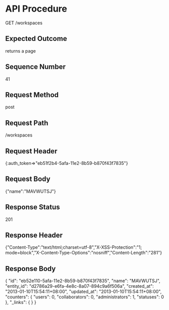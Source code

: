 # API Procedure
GET /workspaces
## Expected Outcome
returns a page
## Sequence Number
41
## Request Method
post
## Request Path
/workspaces
## Request Header
{:auth_token=>"eb51f2b4-5afa-11e2-8b59-b870f43f7835"}
## Request Body
{"name":"MAVWUTSJ"}

## Response Status
201
## Response Header
{"Content-Type":"text/html;charset=utf-8","X-XSS-Protection":"1; mode=block","X-Content-Type-Options":"nosniff","Content-Length":"281"}

## Response Body
{
  "id": "eb52e110-5afa-11e2-8b59-b870f43f7835",
  "name": "MAVWUTSJ",
  "entity_id": "d2786a29-e6fa-4e8c-8a07-894c9a6f506a",
  "created_at": "2013-01-10T15:54:11+08:00",
  "updated_at": "2013-01-10T15:54:11+08:00",
  "counters": {
    "users": 0,
    "collaborators": 0,
    "administrators": 1,
    "statuses": 0
  },
  "_links": {
  }
}
